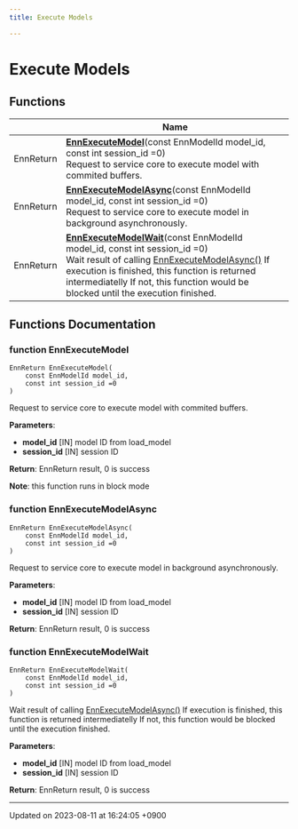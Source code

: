 ```yaml
---
title: Execute Models

---
```


# Execute Models



## Functions

|                | Name           |
| -------------- | -------------- |
| EnnReturn | **[EnnExecuteModel](Modules/group__api__execute.md#function-ennexecutemodel)**(const EnnModelId model_id, const int session_id =0)<br>Request to service core to execute model with commited buffers.  |
| EnnReturn | **[EnnExecuteModelAsync](Modules/group__api__execute.md#function-ennexecutemodelasync)**(const EnnModelId model_id, const int session_id =0)<br>Request to service core to execute model in background asynchronously.  |
| EnnReturn | **[EnnExecuteModelWait](Modules/group__api__execute.md#function-ennexecutemodelwait)**(const EnnModelId model_id, const int session_id =0)<br>Wait result of calling [EnnExecuteModelAsync()](Modules/group__api__execute.md#function-ennexecutemodelasync) If execution is finished, this function is returned intermediatelly If not, this function would be blocked until the execution finished.  |


## Functions Documentation

### function EnnExecuteModel

```
EnnReturn EnnExecuteModel(
    const EnnModelId model_id,
    const int session_id =0
)
```

Request to service core to execute model with commited buffers. 

**Parameters**: 

  * **model_id** [IN] model ID from load_model 
  * **session_id** [IN] session ID


**Return**: EnnReturn result, 0 is success 

**Note**: this function runs in block mode 

### function EnnExecuteModelAsync

```
EnnReturn EnnExecuteModelAsync(
    const EnnModelId model_id,
    const int session_id =0
)
```

Request to service core to execute model in background asynchronously. 

**Parameters**: 

  * **model_id** [IN] model ID from load_model 
  * **session_id** [IN] session ID


**Return**: EnnReturn result, 0 is success 

### function EnnExecuteModelWait

```
EnnReturn EnnExecuteModelWait(
    const EnnModelId model_id,
    const int session_id =0
)
```

Wait result of calling [EnnExecuteModelAsync()](Modules/group__api__execute.md#function-ennexecutemodelasync) If execution is finished, this function is returned intermediatelly If not, this function would be blocked until the execution finished. 

**Parameters**: 

  * **model_id** [IN] model ID from load_model 
  * **session_id** [IN] session ID


**Return**: EnnReturn result, 0 is success 





-------------------------------

Updated on 2023-08-11 at 16:24:05 +0900